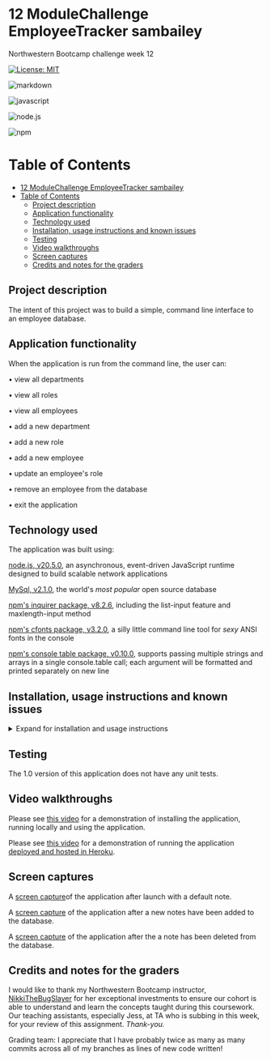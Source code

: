 # 12 ModuleChallenge EmployeeTracker sambailey

Northwestern Bootcamp challenge week 12

[![License: MIT](https://img.shields.io/badge/License-MIT-yellow.svg)](https://opensource.org/licenses/MIT)

![markdown](https://img.shields.io/badge/Markdown-000000?style=for-the-badge&logo=markdown&logoColor=white)

![javascript](https://img.shields.io/badge/JavaScript-F7DF1E?style=for-the-badge&logo=javascript&logoColor=black)

![node.js](https://img.shields.io/badge/Node.js-43853D?style=for-the-badge&logo=node.js&logoColor=white)

![npm](https://img.shields.io/npm/v/npm.svg?logo=npm)

# Table of Contents

- [12 ModuleChallenge EmployeeTracker sambailey](#12-modulechallenge-employeetracker-sambailey)
- [Table of Contents](#table-of-contents)
  - [Project description](#project-description)
  - [Application functionality](#application-functionality)
  - [Technology used](#technology-used)
  - [Installation, usage instructions and known issues](#installation-usage-instructions-and-known-issues)
  - [Testing](#testing)
  - [Video walkthroughs](#video-walkthroughs)
  - [Screen captures](#screen-captures)
  - [Credits and notes for the graders](#credits-and-notes-for-the-graders)

## Project description

The intent of this project was to build a simple, command line interface to an employee database. 

## Application functionality

When the application is run from the command line, the user can:

• view all departments

• view all roles

• view all employees

• add a new department

• add a new role

• add a new employee

• update an employee's role

• remove an employee from the database

• exit the application

## Technology used

The application was built using:

[node.js, v20.5.0](https://nodejs.org/en), an asynchronous, event-driven JavaScript runtime designed to build scalable network applications

[MySql, v2.1.0](https://dev.mysql.com/doc/refman/8.1/en/), the world's *most popular* open source database

[npm's inquirer package, v8.2.6](https://www.npmjs.com/package/inquirer), including the list-input feature and maxlength-input method

[npm's cfonts package, v3.2.0](https://www.npmjs.com/package/cfonts), a silly little command line tool for *sexy* ANSI fonts in the console

[npm's console table package, v0.10.0](https://www.npmjs.com/package/console.table), supports passing multiple strings and arrays in a single console.table call; each argument will be formatted and printed separately on new line

## Installation, usage instructions and known issues

<details>
<summary> Expand for installation and usage instructions</summary>

Users or contributors can run the application locally or in a hosted environment: 

1.  **Clone the repository, run the application using the command line**

    • Clone the repository: `git@github.com:thoughtsinbuttermilk/12-ModuleChallenge-EmployeeTracker-sambailey.git`

    • Install required frameworks, dependencies and packages by opening a terminal instance and running `npm install`

    • [Open connections.js](https://github.com/thoughtsinbuttermilk/12-ModuleChallenge-EmployeeTracker-sambailey/blob/employeeManagement/conections/connections.js) and add your SQL username, if not root, and password

    • Open the sources in your favorite code editor and use your favorite tool to open a connection to you MySql server

    • [Open and execute the schema](https://github.com/thoughtsinbuttermilk/12-ModuleChallenge-EmployeeTracker-sambailey/blob/2998f381bef1e6509b0e622bc35c9a5abb662197/db/schema.sql)

    • [Open the seeds file and seed the database with the initial values](https://github.com/thoughtsinbuttermilk/12-ModuleChallenge-EmployeeTracker-sambailey/blob/2998f381bef1e6509b0e622bc35c9a5abb662197/db/seeds.sql)

    • In the `terminal`, navigate to the project directory where you cloned the sources, and run `npm start`
    
    • After you admire the super duper cool 'splash screen', follow the prompts 

    • Select `exit` or press `control+c` to close the application

2. **Usage instructions**
    
    After the application makes a successful connection to the database and is running in the command line, you can select an option from the list to view or update the database:

    **main menu**

    *Expected behavior:* After running `npm start` in  the command line, the user should be presented with the [the super duper cool 'splash screen'!!!](https://github.com/thoughtsinbuttermilk/12-ModuleChallenge-EmployeeTracker-sambailey/blob/04deb8b68ffc4cd68f7a3bdaffdf72119340cec2/assets/01-splashscreen.png) and the application's [main menu](https://github.com/thoughtsinbuttermilk/12-ModuleChallenge-EmployeeTracker-sambailey/blob/04deb8b68ffc4cd68f7a3bdaffdf72119340cec2/assets/02-mainmenu.png)

    **view all departments**

    *Expected behavior:* Select `view all departments` and you will be presented with the [default departments](https://github.com/thoughtsinbuttermilk/12-ModuleChallenge-EmployeeTracker-sambailey/blob/04deb8b68ffc4cd68f7a3bdaffdf72119340cec2/assets/03-viewalldepartments.png) inserted into the database.

    **view all roles**
    
    *Expected behavior:* Select `view all roles` and you will be presented with the [default roles](https://github.com/thoughtsinbuttermilk/12-ModuleChallenge-EmployeeTracker-sambailey/blob/04deb8b68ffc4cd68f7a3bdaffdf72119340cec2/assets/04-viewallroles.png) inserted into the database.

    **view all employees**
    
    *Expected behavior:* Select `view all employees` and you will be presented with the [default roles](https://github.com/thoughtsinbuttermilk/12-ModuleChallenge-EmployeeTracker-sambailey/blob/04deb8b68ffc4cd68f7a3bdaffdf72119340cec2/assets/05-viewallemployees.png) inserted into the database.

    **add a new department**
    
    *Expected behavior:* Select `add department` and you [prompted for the department name](https://github.com/thoughtsinbuttermilk/12-ModuleChallenge-EmployeeTracker-sambailey/blob/04deb8b68ffc4cd68f7a3bdaffdf72119340cec2/assets/06-addadepartment-INTERNS.png), after pressing enter the new department will be added to the database [intern department inserted into the database](https://github.com/thoughtsinbuttermilk/12-ModuleChallenge-EmployeeTracker-sambailey/blob/04deb8b68ffc4cd68f7a3bdaffdf72119340cec2/assets/07-adddepartment-RESULT.png).

    **add a new role**

    *Expected behavior:* Select `add role` and you [prompted for the new role's name, salary and department id](https://github.com/thoughtsinbuttermilk/12-ModuleChallenge-EmployeeTracker-sambailey/blob/04deb8b68ffc4cd68f7a3bdaffdf72119340cec2/assets/08-addarole.png), after entering the data for the  new role, it will be added to the database [social media manager role, salary and id inserted into the database](https://github.com/thoughtsinbuttermilk/12-ModuleChallenge-EmployeeTracker-sambailey/blob/04deb8b68ffc4cd68f7a3bdaffdf72119340cec2/assets/09-addarole-RESULT.png).

    **add an employee**

    *Expected behavior:* Select `add an employee` and you [prompted for the employee's first name, last name, the role number, and manager id](https://github.com/thoughtsinbuttermilk/12-ModuleChallenge-EmployeeTracker-sambailey/blob/04deb8b68ffc4cd68f7a3bdaffdf72119340cec2/assets/10-addemployee.png), after entering the data for the  new role, it will be added to the database [new employee "Linda Ronstadt" added to the database](https://github.com/thoughtsinbuttermilk/12-ModuleChallenge-EmployeeTracker-sambailey/blob/04deb8b68ffc4cd68f7a3bdaffdf72119340cec2/assets/11-addemployee-RESULT.png).

    **update an employee's role**

    *Expected behavior:* Select `update an employee role` and you [prompted for the employee's first name and new role number](https://github.com/thoughtsinbuttermilk/12-ModuleChallenge-EmployeeTracker-sambailey/blob/04deb8b68ffc4cd68f7a3bdaffdf72119340cec2/assets/12-updateemployeerole.png), after entering the data for the  new role, it will be added to the database [employee Linda Ronstadt, formerly an Auditor, is now a Studio Engineer ](https://github.com/thoughtsinbuttermilk/12-ModuleChallenge-EmployeeTracker-sambailey/blob/04deb8b68ffc4cd68f7a3bdaffdf72119340cec2/assets/13-updateemployeerole-RESULT.png).

    **remove an employee from the database**

    *Expected behavior:* Select `remove an employee from the database` and you [presented with a list of current employees](https://github.com/thoughtsinbuttermilk/12-ModuleChallenge-EmployeeTracker-sambailey/blob/04deb8b68ffc4cd68f7a3bdaffdf72119340cec2/assets/14-removeemployee.png), after selecting the employee to remove, the employee will be removed from the database [the employee "Mary J. Blige" has been removed from the database](https://github.com/thoughtsinbuttermilk/12-ModuleChallenge-EmployeeTracker-sambailey/blob/04deb8b68ffc4cd68f7a3bdaffdf72119340cec2/assets/15-removeemployee-RESULT.png).

    **exit the application**

    *Expected behavior:* [Select 'exit'](https://github.com/thoughtsinbuttermilk/12-ModuleChallenge-EmployeeTracker-sambailey/blob/04deb8b68ffc4cd68f7a3bdaffdf72119340cec2/assets/16-exit.png), after pressing "enter" the connection to the database will be closed and [the application will stop running](https://github.com/thoughtsinbuttermilk/12-ModuleChallenge-EmployeeTracker-sambailey/blob/04deb8b68ffc4cd68f7a3bdaffdf72119340cec2/assets/17-exit-RESULT.png).


    ***Known issues***

    • When the application starts, the first message displayed in the console is duplicated.
    
    • Fields which require numeric values are not being validated; the application will throw if a non-numeric value is entered.
    
    • More generally, new data entered into the database is not validated.
    
    • I have only enabled support for the `delete employee` feature listed in the project "bonus" section; the other "bonus" features have not been implemented.

    </details>

## Testing

The 1.0 version of this application does not have any unit tests.

## Video walkthroughs

Please see [this video](https://drive.google.com/file/d/1efinYow4UgIfIJYJ8JEltp5H_yH8F5zN/view?usp=sharing) for a demonstration of installing the application, running locally and using the application.

Please see [this video](https://drive.google.com/file/d/1aDDjwtwXzxJPFkJf6fpb-a5cuLckBWaz/view?usp=sharing) for a demonstration of running the application [deployed and hosted in Heroku](https://modulechallenge11-note-taker-ff941a52a963.herokuapp.com/).

## Screen captures

A [screen capture](https://github.com/thoughtsinbuttermilk/11-ModuleChallenge-NoteTaker-sambailey/blob/9dcc2ace7e8cddd990c483469cfba45e9a9d121f/screencaptures/defaultstate.png)of the application after launch with a default note.

A [screen capture](https://github.com/thoughtsinbuttermilk/11-ModuleChallenge-NoteTaker-sambailey/blob/268a0d72336e3e2d229e71fb7d5e02e0c39df240/screencaptures/notesadded.png) of the application after a new notes have been added to the database.

A [screen capture](https://github.com/thoughtsinbuttermilk/11-ModuleChallenge-NoteTaker-sambailey/blob/9dcc2ace7e8cddd990c483469cfba45e9a9d121f/screencaptures/notedeleted.png) of the application after the a note has been deleted from the database.

## Credits and notes for the graders

I would like to thank my Northwestern Bootcamp instructor, [NikkiTheBugSlayer](https://github.com/NikkiTheBugSlayer) for her exceptional investments to ensure our cohort is able to understand and learn the concepts taught during this coursework. Our teaching assistants, especially Jess, at TA who is subbing in this week, for your review of this assignment.  _Thank-you._

Grading team: I appreciate that I have probably twice as many as many commits across all of my branches as lines of new code written!

